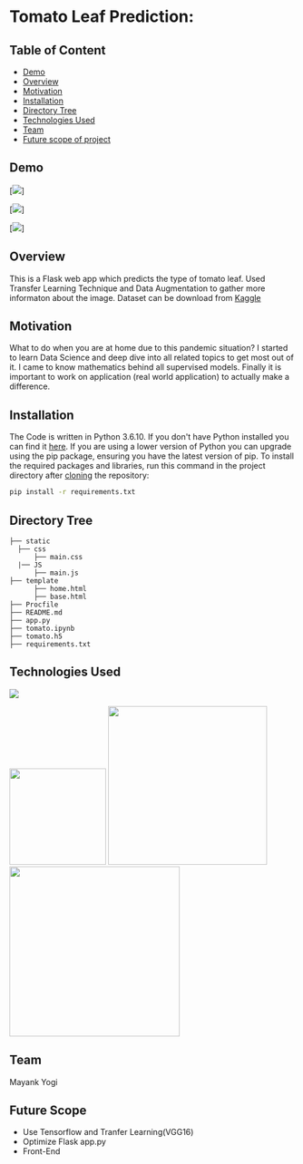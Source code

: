 # Tomato Leaf Prediction: 

## Table of Content
  * [Demo](#demo)
  * [Overview](#overview)
  * [Motivation](#motivation)
  * [Installation](#installation)
  * [Directory Tree](#directory-tree)
  * [Technologies Used](#technologies-used)
  * [Team](#team)
  * [Future scope of project](#future-scope)


## Demo

[![](https://i.imgur.com/0Alt8xN.png)]

[![](https://i.imgur.com/Ll15O3m.png)]

[![](https://i.imgur.com/eDjB0jX.png)]

## Overview
This is a Flask web app which predicts the type of tomato leaf. Used Transfer Learning Technique and Data Augmentation to gather more informaton about the image. Dataset can be download from [Kaggle](https://www.kaggle.com/kaustubhb999/tomatoleaf?)

## Motivation
What to do when you are at home due to this pandemic situation? I started to learn Data Science and deep dive into all related topics to get most out of it. I came to know mathematics behind all supervised models. Finally it is important to work on application (real world application) to actually make a difference.

## Installation
The Code is written in Python 3.6.10. If you don't have Python installed you can find it [here](https://www.python.org/downloads/). If you are using a lower version of Python you can upgrade using the pip package, ensuring you have the latest version of pip. To install the required packages and libraries, run this command in the project directory after [cloning](https://www.howtogeek.com/451360/how-to-clone-a-github-repository/) the repository:
```bash
pip install -r requirements.txt
```


## Directory Tree 
```
├── static 
  ├── css
      ├── main.css
  |── JS 
      ├── main.js
├── template
      ├── home.html
      ├── base.html
├── Procfile
├── README.md
├── app.py
├── tomato.ipynb
├── tomato.h5
├── requirements.txt
```

## Technologies Used

![](https://forthebadge.com/images/badges/made-with-python.svg)

[<img target="_blank" src="https://flask.palletsprojects.com/en/1.1.x/_images/flask-logo.png" width=170>](https://flask.palletsprojects.com/en/1.1.x/) [<img target="_blank" src="https://number1.co.za/wp-content/uploads/2017/10/gunicorn_logo-300x85.png" width=280>](https://gunicorn.org) [<img target="_blank" src="https://keras.io/img/logo.png" width=300>](https://keras.io/) 


## Team

Mayank Yogi



## Future Scope

* Use Tensorflow and Tranfer Learning(VGG16)
* Optimize Flask app.py
* Front-End 
